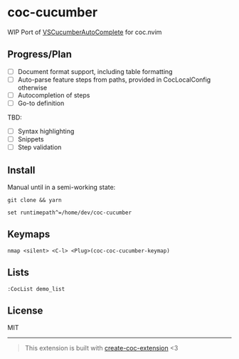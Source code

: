 # coc-cucumber

WIP Port of [VSCucumberAutoComplete](https://github.com/alexkrechik/VSCucumberAutoComplete) for coc.nvim

## Progress/Plan

- [ ] Document format support, including table formatting
- [ ] Auto-parse feature steps from paths, provided in CocLocalConfig otherwise
- [ ] Autocompletion of steps
- [ ] Go-to definition

TBD:
- [ ] Syntax highlighting
- [ ] Snippets
- [ ] Step validation

## Install

Manual until in a semi-working state:

`git clone && yarn`

`set runtimepath^=/home/dev/coc-cucumber`

## Keymaps

`nmap <silent> <C-l> <Plug>(coc-coc-cucumber-keymap)`

## Lists

`:CocList demo_list`

## License

MIT

---

> This extension is built with [create-coc-extension](https://github.com/fannheyward/create-coc-extension) <3
